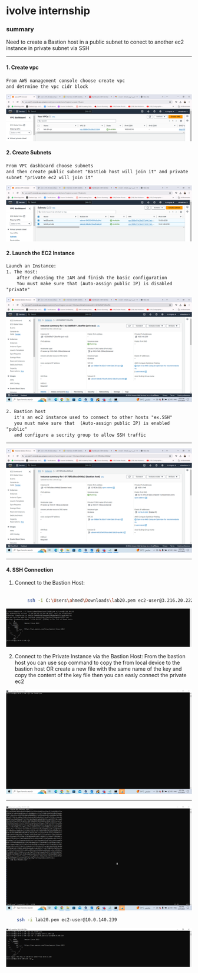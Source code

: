 # ivolve internship 

### summary 
Need to create a Bastion host in a public subnet to conect to another ec2 instance in private subnet via SSH 

***
#### 1. Create vpc 

    From AWS management console choose create vpc 
    and detrmine the vpc cidr block
![Alt text](vpc.png)

#### 2. Create Subnets
    From VPC dashboard choose subnets
    and then create public subnet "Bastiob host will join it" and private subnet "private ec2 will join it"

![Alt text](subnets.png)

#### 2. Launch the EC2 Instance
    Launch an Instance:
    1. The Host:
        after choosing the IAM and finish the basic configuration 
        You must make sure that (Auto-assign public IP) is disabled "private"

![Alt text](priv_ec2.png)

    2. Bastion host
       it's an ec2 instance used to connect to other hosts "ex.SSH"
       you must make sure that  (Auto-assign public IP) is enabled "public"
       and configure a secrity group to allow SSH traffic

***
![Alt text](bastion.png)
***

#### 4. SSH Connection 
1. Connect to the Bastion Host:
```bash

        ssh -i C:\Users\ahmed\Downloads\lab20.pem ec2-user@3.216.20.222
```
 ![Alt text](bastion_login.png)

2. Connect to the Private Instance via the Bastion Host:
From the bastion host you can use scp command to copy the from local device to the bastion host 
OR create a new file with the same name of the key and copy the content of the key file 
then you can easly connect the private ec2 

![Alt text](copy_k.png)
*******
![Alt text](k.png)

```bash
    ssh -i lab20.pem ec2-user@10.0.140.239
```
![Alt text](priv_login.png)
